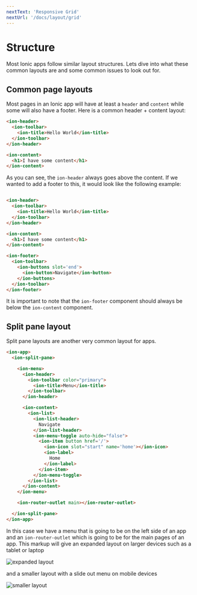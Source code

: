 ```yaml
---
nextText: 'Responsive Grid'
nextUrl: '/docs/layout/grid'
---
```


# Structure

<p class="intro">
Most Ionic apps follow similar layout structures. Lets dive into what these common layouts are and some common issues to look out for.
</p>

## Common page layouts

Most pages in an Ionic app will have at least a `header` and `content` while some will also have a footer. Here is a common header + content layout:

```html
<ion-header>
  <ion-toolbar>
    <ion-title>Hello World</ion-title>
  </ion-toolbar>
</ion-header>

<ion-content>
  <h1>I have some content</h1>
</ion-content>
```

As you can see, the `ion-header` always goes above the content. If we wanted to add a footer to this, it would look like the following example:

```html

<ion-header>
  <ion-toolbar>
    <ion-title>Hello World</ion-title>
  </ion-toolbar>
</ion-header>

<ion-content>
  <h1>I have some content</h1>
</ion-content>

<ion-footer>
  <ion-toolbar>
    <ion-buttons slot='end'>
      <ion-button>Navigate</ion-button>
    </ion-buttons>
  </ion-toolbar>
</ion-footer>
```

It is important to note that the `ion-footer` component should always be below the `ion-content` component.

## Split pane layout

Split pane layouts are another very common layout for apps.

```html
<ion-app>
  <ion-split-pane>

    <ion-menu>
      <ion-header>
        <ion-toolbar color="primary">
          <ion-title>Menu</ion-title>
        </ion-toolbar>
      </ion-header>

      <ion-content>
        <ion-list>
          <ion-list-header>
            Navigate
          </ion-list-header>
          <ion-menu-toggle auto-hide="false">
            <ion-item button href='/'>
              <ion-icon slot="start" name='home'></ion-icon>
              <ion-label>
                Home
              </ion-label>
            </ion-item>
          </ion-menu-toggle>
        </ion-list>
      </ion-content>
    </ion-menu>

    <ion-router-outlet main></ion-router-outlet>

  </ion-split-pane>
</ion-app>
```

In this case we have a menu that is going to be on the left side of an app and an `ion-router-outlet` which is going to be for the main pages of an app. This markup will give an expanded layout on larger devices such as a tablet or laptop

![expanded layout](/docs/assets/img/layout/largeLayout.png)

and a smaller layout with a slide out menu on mobile devices

![smaller layout](/docs/assets/img/layout/smallLayout.png)

